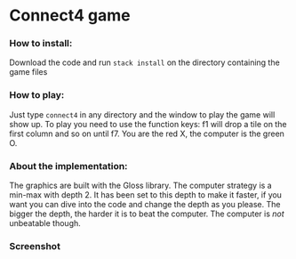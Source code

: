 # Connect4 game

### How to install:
Download the code and run `stack install` on the directory containing the game files

### How to play:
Just type `connect4` in any directory and the window to play the game will show up. To play you need to use the function keys: f1 will drop a tile on the first column and so on until f7. You are the red X, the computer is the green O.

### About the implementation:
The graphics are built with the Gloss library. The computer strategy is a min-max with depth 2. It has been set to this depth to make it faster, if you want you can dive into the code and change the depth as you please. The bigger the depth, the harder it is to beat the computer. The computer is *not* unbeatable though.

### Screenshot
